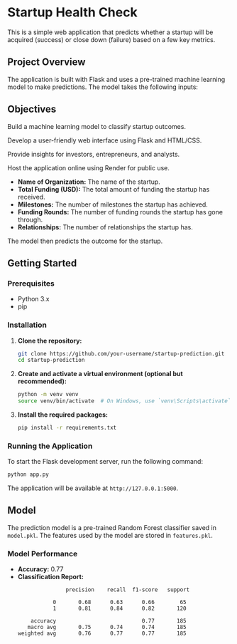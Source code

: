 # Startup Health Check

This is a simple web application that predicts whether a startup will be acquired (success) or close down (failure) based on a few key metrics.

## Project Overview

The application is built with Flask and uses a pre-trained machine learning model to make predictions. The model takes the following inputs:

## Objectives
Build a machine learning model to classify startup outcomes.

Develop a user-friendly web interface using Flask and HTML/CSS.

Provide insights for investors, entrepreneurs, and analysts.

Host the application online using Render for public use.


- **Name of Organization:** The name of the startup.
- **Total Funding (USD):** The total amount of funding the startup has received.
- **Milestones:** The number of milestones the startup has achieved.
- **Funding Rounds:** The number of funding rounds the startup has gone through.
- **Relationships:** The number of relationships the startup has.

The model then predicts the outcome for the startup.

## Getting Started

### Prerequisites

- Python 3.x
- pip

### Installation

1. **Clone the repository:**
   ```bash
   git clone https://github.com/your-username/startup-prediction.git
   cd startup-prediction
   ```

2. **Create and activate a virtual environment (optional but recommended):**
   ```bash
   python -m venv venv
   source venv/bin/activate  # On Windows, use `venv\Scripts\activate`
   ```

3. **Install the required packages:**
   ```bash
   pip install -r requirements.txt
   ```

### Running the Application

To start the Flask development server, run the following command:

```bash
python app.py
```

The application will be available at `http://127.0.0.1:5000`.

## Model

The prediction model is a pre-trained Random Forest classifier saved in `model.pkl`. The features used by the model are stored in `features.pkl`.

### Model Performance

- **Accuracy:** 0.77
- **Classification Report:**
  ```
                 precision    recall  f1-score   support

             0       0.68      0.63      0.66        65
             1       0.81      0.84      0.82       120

      accuracy                           0.77       185
     macro avg       0.75      0.74      0.74       185
  weighted avg       0.76      0.77      0.77       185
  ```
